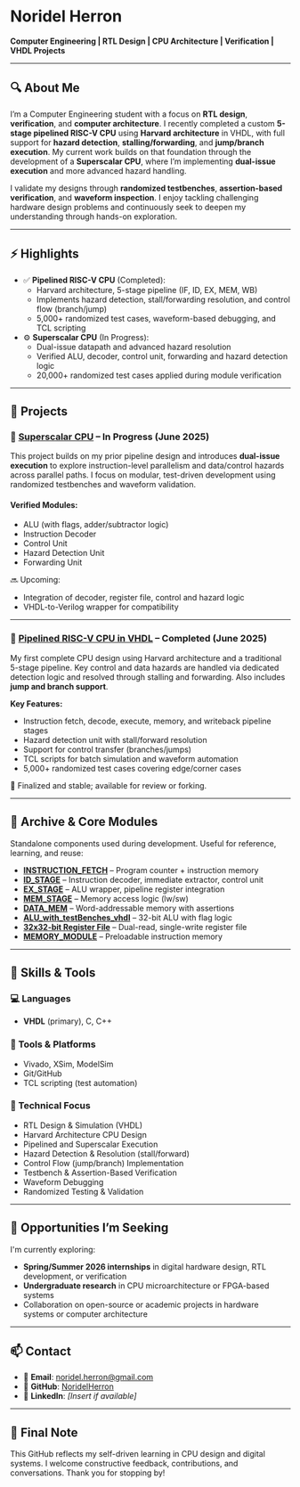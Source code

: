 # Noridel Herron

**Computer Engineering | RTL Design | CPU Architecture | Verification | VHDL Projects**

---

## 🔍 About Me

I’m a Computer Engineering student with a focus on **RTL design**, **verification**, and **computer architecture**. I recently completed a custom **5-stage pipelined RISC-V CPU** using **Harvard architecture** in VHDL, with full support for **hazard detection**, **stalling/forwarding**, and **jump/branch execution**. My current work builds on that foundation through the development of a **Superscalar CPU**, where I’m implementing **dual-issue execution** and more advanced hazard handling.

I validate my designs through **randomized testbenches**, **assertion-based verification**, and **waveform inspection**. I enjoy tackling challenging hardware design problems and continuously seek to deepen my understanding through hands-on exploration.

---

## ⚡ Highlights

- ✅ **Pipelined RISC-V CPU** (Completed):  
   - Harvard architecture, 5-stage pipeline (IF, ID, EX, MEM, WB)  
   - Implements hazard detection, stall/forwarding resolution, and control flow (branch/jump)  
   - 5,000+ randomized test cases, waveform-based debugging, and TCL scripting  
- ⚙️ **Superscalar CPU** (In Progress):  
   - Dual-issue datapath and advanced hazard resolution  
   - Verified ALU, decoder, control unit, forwarding and hazard detection logic  
   - 20,000+ randomized test cases applied during module verification

---

## 🚧 Projects

### 🔹 [Superscalar CPU](https://github.com/NoridelHerron/SUPERSCALAR_CPU) – In Progress (June 2025)  
This project builds on my prior pipeline design and introduces **dual-issue execution** to explore instruction-level parallelism and data/control hazards across parallel paths. I focus on modular, test-driven development using randomized testbenches and waveform validation.

#### Verified Modules:
- ALU (with flags, adder/subtractor logic)
- Instruction Decoder
- Control Unit
- Hazard Detection Unit
- Forwarding Unit

🔜 Upcoming:
- Integration of decoder, register file, control and hazard logic  
- VHDL-to-Verilog wrapper for compatibility

---

### 🔹 [Pipelined RISC-V CPU in VHDL](https://github.com/NoridelHerron/Pipelined-RISC-V-CPU-in-VHDL-From-Scratch-to-Simulation) – Completed (June 2025)  
My first complete CPU design using Harvard architecture and a traditional 5-stage pipeline. Key control and data hazards are handled via dedicated detection logic and resolved through stalling and forwarding. Also includes **jump and branch support**.

**Key Features:**
- Instruction fetch, decode, execute, memory, and writeback pipeline stages  
- Hazard detection unit with stall/forward resolution  
- Support for control transfer (branches/jumps)  
- TCL scripts for batch simulation and waveform automation  
- 5,000+ randomized test cases covering edge/corner cases

📌 Finalized and stable; available for review or forking.

---

## 🧱 Archive & Core Modules

Standalone components used during development. Useful for reference, learning, and reuse:

- [**INSTRUCTION_FETCH**](https://github.com/NoridelHerron/INSTRUCTION_FETCH) – Program counter + instruction memory  
- [**ID_STAGE**](https://github.com/NoridelHerron/ID_STAGE) – Instruction decoder, immediate extractor, control unit  
- [**EX_STAGE**](https://github.com/NoridelHerron/EX_STAGE) – ALU wrapper, pipeline register integration  
- [**MEM_STAGE**](https://github.com/NoridelHerron/MEM_STAGE) – Memory access logic (lw/sw)  
- [**DATA_MEM**](https://github.com/NoridelHerron/DATA_MEM) – Word-addressable memory with assertions  
- [**ALU_with_testBenches_vhdl**](https://github.com/NoridelHerron/ALU_with_testBenches_vhdl) – 32-bit ALU with flag logic  
- [**32x32-bit Register File**](https://github.com/NoridelHerron/32x32-bit-Register-File-in-VHDL-) – Dual-read, single-write register file  
- [**MEMORY_MODULE**](https://github.com/NoridelHerron/MEMORY_MODULE) – Preloadable instruction memory

---

## 🧠 Skills & Tools

### 💻 Languages  
- **VHDL** (primary), C, C++

### 🧰 Tools & Platforms  
- Vivado, XSim, ModelSim  
- Git/GitHub  
- TCL scripting (test automation)

### 🔬 Technical Focus  
- RTL Design & Simulation (VHDL)  
- Harvard Architecture CPU Design  
- Pipelined and Superscalar Execution  
- Hazard Detection & Resolution (stall/forward)  
- Control Flow (jump/branch) Implementation  
- Testbench & Assertion-Based Verification  
- Waveform Debugging  
- Randomized Testing & Validation

---

## 🚀 Opportunities I’m Seeking

I'm currently exploring:
- **Spring/Summer 2026 internships** in digital hardware design, RTL development, or verification  
- **Undergraduate research** in CPU microarchitecture or FPGA-based systems  
- Collaboration on open-source or academic projects in hardware systems or computer architecture

---

## 📫 Contact

- 📧 **Email**: noridel.herron@gmail.com  
- 🔗 **GitHub**: [NoridelHerron](https://github.com/NoridelHerron)  
- 🔗 **LinkedIn**: *[Insert if available]*

---

## 🙏 Final Note

This GitHub reflects my self-driven learning in CPU design and digital systems. I welcome constructive feedback, contributions, and conversations. Thank you for stopping by!
